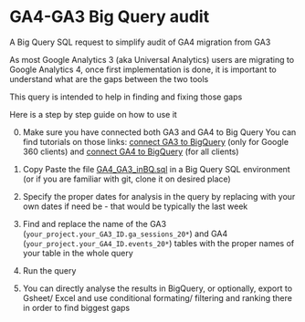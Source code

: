 # GA4-GA3 Big Query audit
A Big Query SQL request to simplify audit of GA4 migration from GA3

As most Google Analytics 3 (aka Universal Analytics) users are migrating to Google Analytics 4, once first implementation is done, it is important to understand what are the gaps between the two tools

This query is intended to help in finding and fixing those gaps

Here is a step by step guide on how to use it

0. Make sure you have connected both GA3 and GA4 to Big Query
   You can find tutorials on those links: [connect GA3 to BigQuery](https://support.google.com/analytics/answer/3416092?hl=en#zippy=%2Cin-this-article) (only for Google 360 clients) and [connect GA4 to BigQuery](https://support.google.com/analytics/answer/9823238?hl=en#zippy=%2Cin-this-article) (for all clients)
   
1. Copy Paste the file [GA4_GA3_inBQ.sql](https://github.com/DataMa-Solutions/GA4-GA3/blob/main/GA4_GA3_inBQ.sql) in a Big Query SQL environment (or if you are familiar with git, clone it on desired place)
2. Specify the proper dates for analysis in the query by replacing with your own dates if need be - that would be typically the last week
3. Find and replace the name of the GA3 (```your_project.your_GA3_ID.ga_sessions_20*```) and GA4 (```your_project.your_GA4_ID.events_20*```) tables with the proper names of your table in the whole query
4. Run the query
5. You can directly analyse the results in BigQuery, or optionally, export to Gsheet/ Excel and use conditional formating/ filtering and ranking there in order to find biggest gaps
